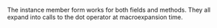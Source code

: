   The instance member form works for both fields and methods.
  They all expand into calls to the dot operator at macroexpansion time.